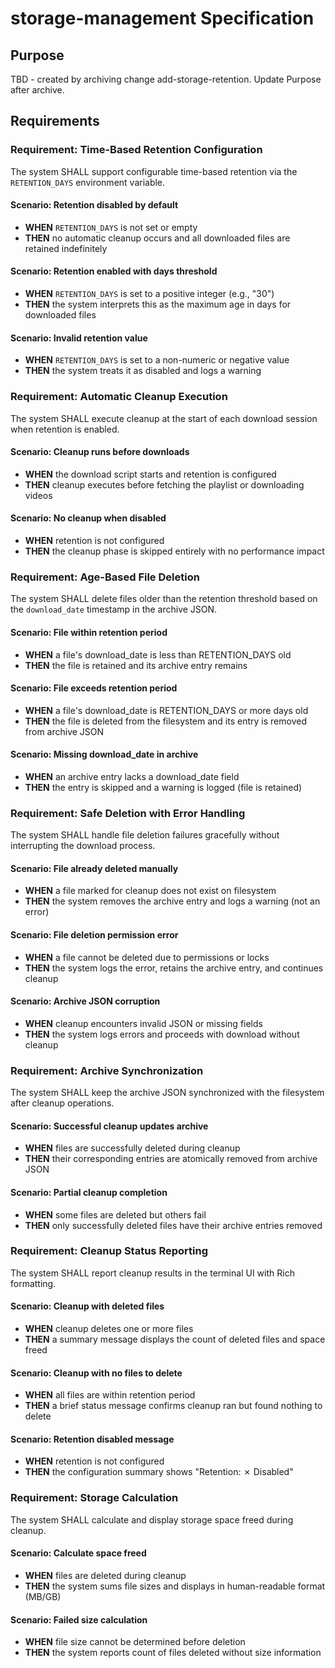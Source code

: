 # storage-management Specification

## Purpose
TBD - created by archiving change add-storage-retention. Update Purpose after archive.
## Requirements
### Requirement: Time-Based Retention Configuration

The system SHALL support configurable time-based retention via the `RETENTION_DAYS` environment variable.

#### Scenario: Retention disabled by default
- **WHEN** `RETENTION_DAYS` is not set or empty
- **THEN** no automatic cleanup occurs and all downloaded files are retained indefinitely

#### Scenario: Retention enabled with days threshold
- **WHEN** `RETENTION_DAYS` is set to a positive integer (e.g., "30")
- **THEN** the system interprets this as the maximum age in days for downloaded files

#### Scenario: Invalid retention value
- **WHEN** `RETENTION_DAYS` is set to a non-numeric or negative value
- **THEN** the system treats it as disabled and logs a warning

### Requirement: Automatic Cleanup Execution

The system SHALL execute cleanup at the start of each download session when retention is enabled.

#### Scenario: Cleanup runs before downloads
- **WHEN** the download script starts and retention is configured
- **THEN** cleanup executes before fetching the playlist or downloading videos

#### Scenario: No cleanup when disabled
- **WHEN** retention is not configured
- **THEN** the cleanup phase is skipped entirely with no performance impact

### Requirement: Age-Based File Deletion

The system SHALL delete files older than the retention threshold based on the `download_date` timestamp in the archive JSON.

#### Scenario: File within retention period
- **WHEN** a file's download_date is less than RETENTION_DAYS old
- **THEN** the file is retained and its archive entry remains

#### Scenario: File exceeds retention period
- **WHEN** a file's download_date is RETENTION_DAYS or more days old
- **THEN** the file is deleted from the filesystem and its entry is removed from archive JSON

#### Scenario: Missing download_date in archive
- **WHEN** an archive entry lacks a download_date field
- **THEN** the entry is skipped and a warning is logged (file is retained)

### Requirement: Safe Deletion with Error Handling

The system SHALL handle file deletion failures gracefully without interrupting the download process.

#### Scenario: File already deleted manually
- **WHEN** a file marked for cleanup does not exist on filesystem
- **THEN** the system removes the archive entry and logs a warning (not an error)

#### Scenario: File deletion permission error
- **WHEN** a file cannot be deleted due to permissions or locks
- **THEN** the system logs the error, retains the archive entry, and continues cleanup

#### Scenario: Archive JSON corruption
- **WHEN** cleanup encounters invalid JSON or missing fields
- **THEN** the system logs errors and proceeds with download without cleanup

### Requirement: Archive Synchronization

The system SHALL keep the archive JSON synchronized with the filesystem after cleanup operations.

#### Scenario: Successful cleanup updates archive
- **WHEN** files are successfully deleted during cleanup
- **THEN** their corresponding entries are atomically removed from archive JSON

#### Scenario: Partial cleanup completion
- **WHEN** some files are deleted but others fail
- **THEN** only successfully deleted files have their archive entries removed

### Requirement: Cleanup Status Reporting

The system SHALL report cleanup results in the terminal UI with Rich formatting.

#### Scenario: Cleanup with deleted files
- **WHEN** cleanup deletes one or more files
- **THEN** a summary message displays the count of deleted files and space freed

#### Scenario: Cleanup with no files to delete
- **WHEN** all files are within retention period
- **THEN** a brief status message confirms cleanup ran but found nothing to delete

#### Scenario: Retention disabled message
- **WHEN** retention is not configured
- **THEN** the configuration summary shows "Retention: ✗ Disabled"

### Requirement: Storage Calculation

The system SHALL calculate and display storage space freed during cleanup.

#### Scenario: Calculate space freed
- **WHEN** files are deleted during cleanup
- **THEN** the system sums file sizes and displays in human-readable format (MB/GB)

#### Scenario: Failed size calculation
- **WHEN** file size cannot be determined before deletion
- **THEN** the system reports count of files deleted without size information

